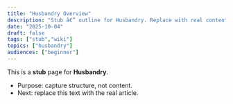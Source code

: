 ```yaml
---
title: "Husbandry Overview"
description: "Stub â€” outline for Husbandry. Replace with real content."
date: "2025-10-04"
draft: false
tags: ["stub","wiki"]
topics: ["husbandry"]
audiences: ["beginner"]
---
```

This is a **stub** page for **Husbandry**. 

- Purpose: capture structure, not content.
- Next: replace this text with the real article.


